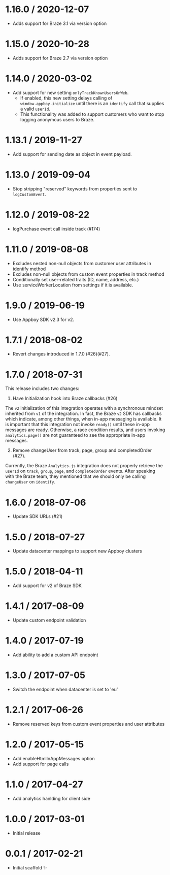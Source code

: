 1.16.0 / 2020-12-07
===================
* Adds support for Braze 3.1 via version option

1.15.0 / 2020-10-28
===================

* Adds support for Braze 2.7 via version option

1.14.0 / 2020-03-02
===================

* Add support for new setting `onlyTrackKnownUsersOnWeb`.
  * If enabled, this new setting delays calling of `window.appboy.initialize` until there is an `identify` call
    that supplies a valid `userId`.
  * This functionality was added to support customers who want to stop logging anonymous users to Braze.

1.13.1 / 2019-11-27
===================

* Add support for sending date as object in event payload.

1.13.0 / 2019-09-04
===================

* Stop stripping "reserved" keywords from properties sent to `logCustomEvent`.

1.12.0 / 2019-08-22
===================

* logPurchase event call inside track (#174)

1.11.0 / 2019-08-08
==================

* Excludes nested non-null objects from customer user attributes in identify method
* Excludes non-null objects from custom event properties in track method
* Conditionally set user-related traits (ID, name, address, etc.)
* Use serviceWorkerLocation from settings if it is available.

1.9.0 / 2019-06-19
==================

* Use Appboy SDK v2.3 for v2.

1.7.1 / 2018-08-02
==================

* Revert changes introduced in 1.7.0 (#26)(#27).

1.7.0 / 2018-07-31
==================

This release includes two changes:

1. Have Initialization hook into Braze callbacks (#26)

  The `v2` initialization of this integration operates with a synchronous mindset inherited from `v1` of the integration. In fact, the Braze `v2` SDK has callbacks which indicate, among other things, when in-app messaging is available. It is important that this integration not invoke `ready()` until these in-app messages are ready. Otherwise, a race condition results, and users invoking `analytics.page()` are not guaranteed to see the appropriate in-app messages.

2.  Remove changeUser from track, page, group and completedOrder (#27).

  Currently, the Braze `Analytics.js` integration does not properly retrieve the` userId` on `track`, `group`, `page`, and `completedOrder` events. After speaking with the Braze team, they mentioned that we should only be calling `changeUser` on `identify`.

1.6.0 / 2018-07-06
==================

  * Update SDK URLs (#21)

1.5.0 / 2018-07-27
==================

  * Update datacenter mappings to support new Appboy clusters

1.5.0 / 2018-04-11
==================

  * Add support for v2 of Braze SDK

1.4.1 / 2017-08-09
==================

  * Update custom endpoint validation

1.4.0 / 2017-07-19
==================

  * Add ability to add a custom API endpoint

1.3.0 / 2017-07-05
==================

  * Switch the endpoint when datacenter is set to 'eu'

1.2.1 / 2017-06-26
==================

  * Remove reserved keys from custom event properties and user attributes

1.2.0 / 2017-05-15
==================

  * Add enableHtmlInAppMessages option
  * Add support for page calls

1.1.0 / 2017-04-27
==================

  * Add analytics hanlding for client side

1.0.0 / 2017-03-01
==================

  * Initial release

0.0.1 / 2017-02-21
==================

  * Initial scaffold :sparkles:
